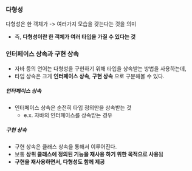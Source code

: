 ### 다형성 

다형성은 한 객체가 -> 여러가지 모습을 갖는다는 것을 의미 

- 즉, **다형성이란 한 객체가 여러 타입을 가질 수 있다는 것**


### 인터페이스 상속과 구현 상속 

- 자바 등의 언어는 다형성을 구현하기 위해 타입을 상속받는 방법을 사용하는데, 
- 타입 상속은 크게 **인터페이스 상속**, **구현 상속** 으로 구분해볼 수 있다. 

##### 인터페이스 상속 
- 인터페이스 상속은 순전히 타입 정의만을 상속받는 것
  - e.x. 자바의 인터페이스를 상속받는 경우

##### 구현 상속 
- 구현 상속은 클래스 상속을 통해서 이루어진다. 
- 보통 **상위 클래스에 정의된 기능을 재사용 하기 위한 목적으로 사용**됨
- **구현을 재사용하면서, 다형성도 함께 제공**

